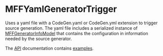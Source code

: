 # MFFYamlGeneratorTrigger

Uses a yaml file with a CodeGen.yaml or CodeGen.yml extension to trigger source generation. The yaml file includes a serialized instance of [MFFGeneratorInfoModel](../../api/MavFiFoundation.SourceGenerators.Models.MFFGeneratorInfoModel.yml) that contains the configuration in information needed by the source generator.

The [API](../../api/MavFiFoundation.SourceGenerators.GeneratorTriggers.MFFYamlGeneratorTrigger.yml) documentation contains [examples](../../api/MavFiFoundation.SourceGenerators.GeneratorTriggers.MFFYamlGeneratorTrigger.yml#MavFiFoundation_SourceGenerators_GeneratorTriggers_MFFYamlGeneratorTrigger_examples).
